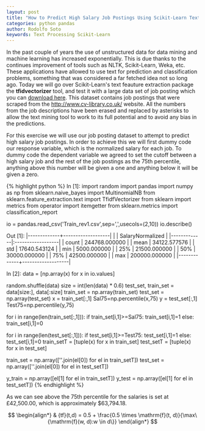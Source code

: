 ```yaml
---
layout: post
title: "How to Predict High Salary Job Postings Using Scikit-Learn Text Processing"
categories: python pandas
author: Rodolfo Soto
keywords: Text Processing Scikit-Learn
---
```




In the past couple of years the use of unstructured data for data mining and machine learning has increased exponentially. This is due thanks to the continues improvement of tools such as NLTK, Scikit-Learn, Weka, etc. These applications have allowed to use text for prediction and classification problems, something that was considered a far fetched idea not so long ago. Today we will go over Scikit-Learn's text feauture extraction package the **tfidvectorizer** tool, and test it with a large data set of job posting which you can [download here](http://www.kaggle.com/c/job-salary-prediction/download/Train_rev1.zip). This dataset contains job postings that were scraped from the http://www.cv-library.co.uk/ website. All the numbers from the job descriptions have been erased and replaced by asterisks to allow the text mining tool to work to its full potential and to avoid any bias in the predictions.  




For this exercise we will use our job posting dataset to attempt to predict high salary job postings. In order to achieve this we will first dummy code our response variable, which is the normalized salary for each job. To dummy code the dependent variable we agreed to set the cutoff between a high salary job and the rest of the job postings as the 75th percentile, anything above this number will be given a one and anything below it will be given a zero.   

       
{% highlight python %}
In [1]:
import random
import pandas
import numpy as np
from sklearn.naive_bayes import MultinomialNB
from sklearn.feature_extraction.text import TfidfVectorizer
from sklearn import metrics
from operator import itemgetter
from sklearn.metrics import classification_report

io = pandas.read_csv('Train_rev1.csv',sep=',',usecols=(2,10))
io.describe()

Out [1]:
|-------------+-------------------|
|	      |	SalaryNormalized  |
|-------------|:------------------|
|	count |	244768.000000     |
|	mean  |	34122.577576      |
|	std   |	17640.543124      |
|	min   |	5000.000000       |
|	25%   |	21500.000000      |
|	50%   |	30000.000000      |
|	75%   |	42500.000000      |
|	max   |	200000.000000     |
|-------------+-------------------|


In [2]:
data = [np.array(x) for x in io.values]

random.shuffle(data)
size = int(len(data) * 0.6)
test_set, train_set = data[size:], data[:size]
train_set = np.array(train_set)
test_set = np.array(test_set)
x = train_set[:,1]
Sal75=np.percentile(x,75)
y = test_set[:,1]
Test75=np.percentile(y,75)

for i in range(len(train_set[:,1])):
    if train_set[i,1]>=Sal75:
        train_set[i,1]=1
    else:
        train_set[i,1]=0

for i in range(len(test_set[:,1])):
    if test_set[i,1]>=Test75:
        test_set[i,1]=1
    else:
        test_set[i,1]=0
train_setT = [tuple(x) for x in train_set]
test_setT = [tuple(x) for x in test_set]


train_set = np.array([''.join(el[0]) for el in train_setT])
test_set = np.array([''.join(el[0]) for el in test_setT])

y_train = np.array([el[1] for el in train_setT])
y_test = np.array([el[1] for el in test_setT])
{% endhighlight %}


As we can see above the 75th percentile for the salaries is set at £42,500.00, which is approximately $63,794.18.   

$$
\begin{align*}
& {tf}(t,d) = 0.5 + \frac{0.5 \times \mathrm{f}(t, d)}{\max\{\mathrm{f}(w, d):w \in d\}}
\end{align*}
$$
